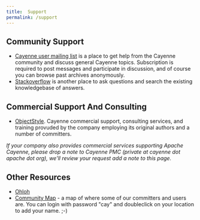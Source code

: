 ```yaml
---
title:  Support
permalink: /support
---
```


## Community Support

* [Cayenne user mailing list](/mailing-lists.html) is a place to get help from the Cayenne community and discuss general Cayenne topics. Subscription is required to post messages and participate in discussion, and of course you can browse past archives anonymously.
* [Stackoverflow](http://stackoverflow.com/questions/tagged/apache-cayenne) is another place to ask questions and search the existing knowledgebase of answers.

## Commercial Support And Consulting

* [ObjectStyle](http://www.objectstyle.com/cayenne-consulting). Cayenne commercial support, consulting services, and training provuded by the company employing its original authors and a number of committers.

_If your company also provides commercial services supporting Apache Cayenne, please drop a note to Cayenne PMC (private at cayenne dot apache dot org), we'll review your request add a note to this page._

## Other Resources

* [Ohloh](https://www.ohloh.net/p/cayenne)
* [Community Map](http://www.zeesource.net/maps/map.do?group=1128) - a map of where some of our committers and users are. You can login with password "cay" and doubleclick on your location to add your name. ;-)
